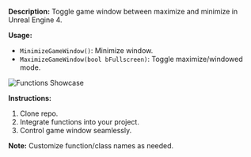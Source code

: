 **Description:**
Toggle game window between maximize and minimize in Unreal Engine 4.

**Usage:**
- `MinimizeGameWindow()`: Minimize window.
- `MaximizeGameWindow(bool bFullscreen)`: Toggle maximize/windowed mode.

![Functions Showcase](https://i.ibb.co/gmYZX5S/Toggle-Game-Window-Functions-Showcase.png)

**Instructions:**
1. Clone repo.
2. Integrate functions into your project.
3. Control game window seamlessly.

**Note:**
Customize function/class names as needed.
